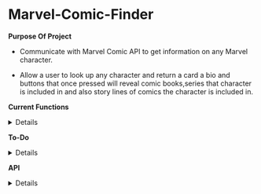 # Marvel-Comic-Finder

**Purpose Of Project**

- Communicate with Marvel Comic API to get information on any Marvel character.

- Allow a user to look up any character and return a card a bio and buttons that once pressed will reveal comic books,series that character is included in and also story lines of comics the character is included in.

**Current Functions**

<details>
- User can search for any marvel character, they will be displayed a card with the characters picture,bio, buttons for showing comics/storylines and series that character is involved in. 
  
- When user clicks the characters picture, it will cycle through all available pictures.
  
- When a button is clicked, the user will be displayed the comic book cover, its price and also a description if available in the database.

</details>

**To-Do**

<details>
- Display every comic book as a seperate div displaying the name/description if available and the price of the comic.

- Place a link to offical marvel on the character inside the cards.
  
- Fix edge cases with the names the user is searching for, for instance spider man should work like Spider-Man.
</details>

**API**

<details>
https://developer.marvel.com/
</details>
